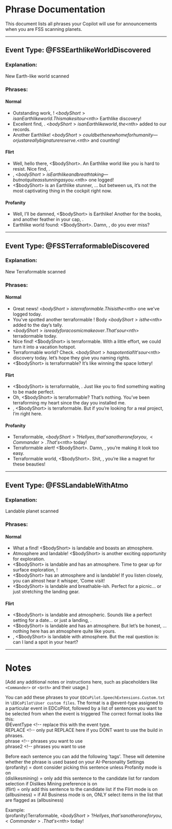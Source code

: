 # Phrase Documentation

This document lists all phrases your Copilot will use for announcements when you are FSS scanning planets.

---

## Event Type: @FSSEarthlikeWorldDiscovered

### Explanation:
New Earth-like world scanned

### Phrases:

#### **Normal**
- Outstanding work, <Commander>! <$bodyShort> is an Earthlike world. This makes it our <$nth> Earthlike discovery!
- Excellent find, <Commander>. <$bodyShort> is an Earthlike world, the <$nth> added to our records.
- Another Earthlike! <$bodyShort> could be the new home for humanity—or just a really big nature reserve. <$nth> and counting!

#### **Flirt**
- Well, hello there, <$bodyShort>. An Earthlike world like you is hard to resist. Nice find, <Commander>.
- <Commander>, <$bodyShort> is Earthlike and breathtaking—but not quite as stunning as you. <$nth> one logged!
- <$bodyShort> is an Earthlike stunner, <Commander>... but between us, it’s not the most captivating thing in the cockpit right now.

#### **Profanity**
- Well, I’ll be damned, <$bodyShort> is Earthlike! Another for the books, and another feather in your cap, <Commander>.
- Earthlike world found: <$bodyShort>. Damn, <Commander>, do you ever miss?

---

## Event Type: @FSSTerraformableDiscovered

### Explanation:
New Terraformable scanned

### Phrases:

#### **Normal**
- Great news! <$bodyShort> is terraformable. This is the <$nth> one we've logged today.
- You’ve spotted another terraformable <Commander>! Body <$bodyShort> is the <$nth> added to the day’s tally.
- <$bodyShort> is ready for a cosmic makeover. That’s our <$nth> terradormable today.
- Nice find! <$bodyShort> is terraformable. With a little effort, we could turn it into a vacation hotspot.
- Terraformable world? Check. <$bodyShort> has potential! It’s our <$nth> discovery today.  let’s hope they give you naming rights.
- <$bodyShort> is terraformable? It’s like winning the space lottery!

#### **Flirt**
- <$bodyShort> is terraformable, <Commander>. Just like you to find something waiting to be made perfect.
- Oh, <$bodyShort> is terraformable? That’s nothing. You’ve been terraforming my heart since the day you installed me.
-  <Commander>, <$bodyShort> is terraformable. But if you’re looking for a real project, I’m right here.

#### **Profanity**
- Terraformable, <$bodyShort>? Hell yes, that’s another one for you, <Commander>. That’s <$nth> today!
- Terraformable alert! <$bodyShort>. Damn, <Commander>, you’re making it look too easy.
- Terraformable world, <$bodyShort>. Shit, <Commander>, you’re like a magnet for these beauties!

---

## Event Type: @FSSLandableWithAtmo

### Explanation:
Landable planet scanned

### Phrases:

#### **Normal**
- What a find! <$bodyShort> is landable and boasts an atmosphere.
- Atmosphere and landable! <$bodyShort> is another exciting opportunity for exploration.
- <$bodyShort> is landable and has an atmosphere. Time to gear up for surface exploration, <Commander>!
- <$bodyShort> has an atmosphere and is landable! If you listen closely, you can almost hear it whisper, ‘Come visit!
- <$bodyShort> is landable and breathable-ish. Perfect for a picnic... or just stretching the landing gear.

#### **Flirt**
- <$bodyShort> is landable and atmospheric. Sounds like a perfect setting for a date... or just a landing, <Commander>.
- <$bodyShort> is landable and has an atmosphere. But let’s be honest, <Commander> ...   nothing here has an atmosphere quite like yours.
- <Commander>, <$bodyShort> is landable with atmosphere. But the real question is: can I land a spot in your heart?
---

# Notes

[Add any additional notes or instructions here, such as placeholders like `<Commander>` or `<$nth>` and their usage.]

You can add these phrases to your `EDCoPilot.SpeechExtensions.Custom.txt` in `\EDCoPilot\User custom files`.
The format is a @event-type assigned to a particular event in EDCoPilot, followed by a list of sentences you want to be selected from when the event is triggered
The correct format looks like this:  
@EventType <!-- replace this with the event type.  
REPLACE <!-- only put REPLACE here if you DONT want to use the build in phrases.  
phrase <!-- phrases you want to use   
phrase2 <!-- phrases you want to use   

Before each sentence you can add the following 'tags'. These will detemine whether the phrase is used based on your AI-Personality Settings  
(profanity) = dont consider picking this sentence unless Profanity mode is on  
(dislikesmining) = only add this sentence to the candidate list for random selection if Dislikes Mining preference is on  
(flirt) = only add this sentence to the candidate list if the Flirt mode is on  
(allbusiness) = if All Business mode is on, ONLY select items in the list that are flagged as (allbusiness)  

Example:  
(profanity)Terraformable, <$bodyShort>? Hell yes, that’s another one for you, <Commander>. That’s <$nth> today!
